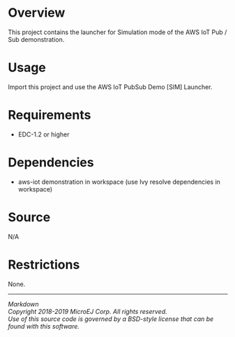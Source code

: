 # Overview

This project contains the launcher for Simulation mode of the AWS IoT Pub / Sub demonstration.

# Usage

Import this project and use the AWS IoT PubSub Demo [SIM] Launcher.

# Requirements

  - EDC-1.2 or higher

# Dependencies

  - aws-iot demonstration in workspace (use Ivy resolve dependencies in workspace)

# Source

N/A

# Restrictions

None.

---  
_Markdown_   
_Copyright 2018-2019 MicroEJ Corp. All rights reserved._   
_Use of this source code is governed by a BSD-style license that can be found with this software._   